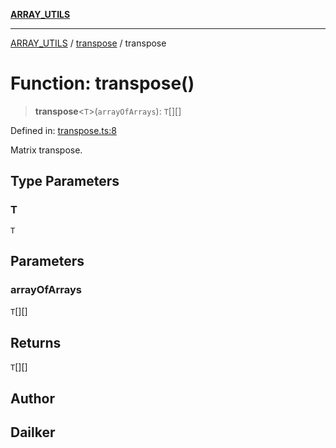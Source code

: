 [**ARRAY_UTILS**](../../README.md)

***

[ARRAY_UTILS](../../README.md) / [transpose](../README.md) / transpose

# Function: transpose()

> **transpose**\<`T`\>(`arrayOfArrays`): `T`[][]

Defined in: [transpose.ts:8](https://github.com/dailker/everyutil/blob/0ec5ce08552e5059ec58e2975404aeb74a6202b1/src/array/transpose.ts#L8)

Matrix transpose.

## Type Parameters

### T

`T`

## Parameters

### arrayOfArrays

`T`[][]

## Returns

`T`[][]

## Author

## Dailker
